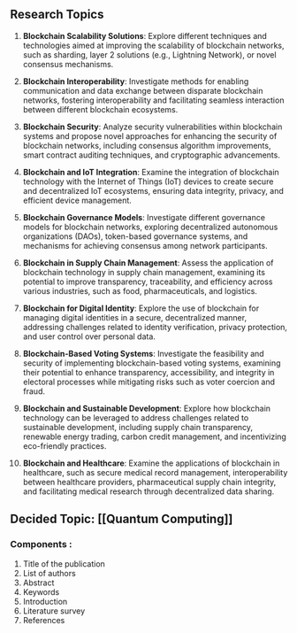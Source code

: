 ## Research Topics

1. **Blockchain Scalability Solutions**: Explore different techniques and technologies aimed at improving the scalability of blockchain networks, such as sharding, layer 2 solutions (e.g., Lightning Network), or novel consensus mechanisms.

2. **Blockchain Interoperability**: Investigate methods for enabling communication and data exchange between disparate blockchain networks, fostering interoperability and facilitating seamless interaction between different blockchain ecosystems.

3. **Blockchain Security**: Analyze security vulnerabilities within blockchain systems and propose novel approaches for enhancing the security of blockchain networks, including consensus algorithm improvements, smart contract auditing techniques, and cryptographic advancements.

4. **Blockchain and IoT Integration**: Examine the integration of blockchain technology with the Internet of Things (IoT) devices to create secure and decentralized IoT ecosystems, ensuring data integrity, privacy, and efficient device management.

5. **Blockchain Governance Models**: Investigate different governance models for blockchain networks, exploring decentralized autonomous organizations (DAOs), token-based governance systems, and mechanisms for achieving consensus among network participants.

6. **Blockchain in Supply Chain Management**: Assess the application of blockchain technology in supply chain management, examining its potential to improve transparency, traceability, and efficiency across various industries, such as food, pharmaceuticals, and logistics.

7. **Blockchain for Digital Identity**: Explore the use of blockchain for managing digital identities in a secure, decentralized manner, addressing challenges related to identity verification, privacy protection, and user control over personal data.

8. **Blockchain-Based Voting Systems**: Investigate the feasibility and security of implementing blockchain-based voting systems, examining their potential to enhance transparency, accessibility, and integrity in electoral processes while mitigating risks such as voter coercion and fraud.

9. **Blockchain and Sustainable Development**: Explore how blockchain technology can be leveraged to address challenges related to sustainable development, including supply chain transparency, renewable energy trading, carbon credit management, and incentivizing eco-friendly practices.

10. **Blockchain and Healthcare**: Examine the applications of blockchain in healthcare, such as secure medical record management, interoperability between healthcare providers, pharmaceutical supply chain integrity, and facilitating medical research through decentralized data sharing.

## Decided Topic:  [[Quantum Computing]]

### Components :
1. Title of the publication
2. List of authors
3. Abstract
4. Keywords
5. Introduction
6. Literature survey
7. References